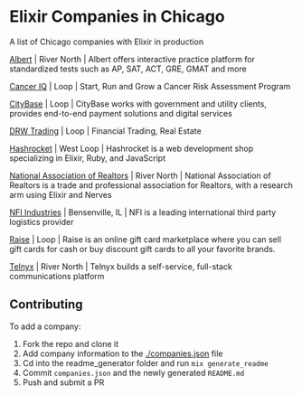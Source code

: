 # Elixir Companies in Chicago
A list of Chicago companies with Elixir in production


[Albert](https://www.albert.io/) | River North | Albert offers interactive practice platform for standardized tests such as AP, SAT, ACT, GRE, GMAT and more

[Cancer IQ](https://www.canceriq.com/) | Loop | Start, Run and Grow a Cancer Risk Assessment Program

[CityBase](https://thecitybase.com/) | Loop | CityBase works with government and utility clients, provides end-to-end payment solutions and digital services

[DRW Trading](https://drw.com/) | Loop | Financial Trading, Real Estate

[Hashrocket](https://hashrocket.com/elixir) | West Loop | Hashrocket is a web development shop specializing in Elixir, Ruby, and JavaScript

[National Association of Realtors](https://www.nar.realtor/) | River North | National Association of Realtors is a trade and professional association for Realtors, with a research arm using Elixir and Nerves

[NFI Industries](https://nfiindustries.com/) | Bensenville, IL | NFI is a leading international third party logistics provider

[Raise](https://www.raise.com/) | Loop | Raise is an online gift card marketplace where you can sell gift cards for cash or buy discount gift cards to all your favorite brands.

[Telnyx](https://telnyx.com) | River North | Telnyx builds a self-service, full-stack communications platform



## Contributing

To add a company:
1. Fork the repo and clone it
2. Add company information to the [./companies.json](companies.json) file
3. Cd into the readme_generator folder and run `mix generate_readme`
4. Commit `companies.json` and the newly generated `README.md`
5. Push and submit a PR
